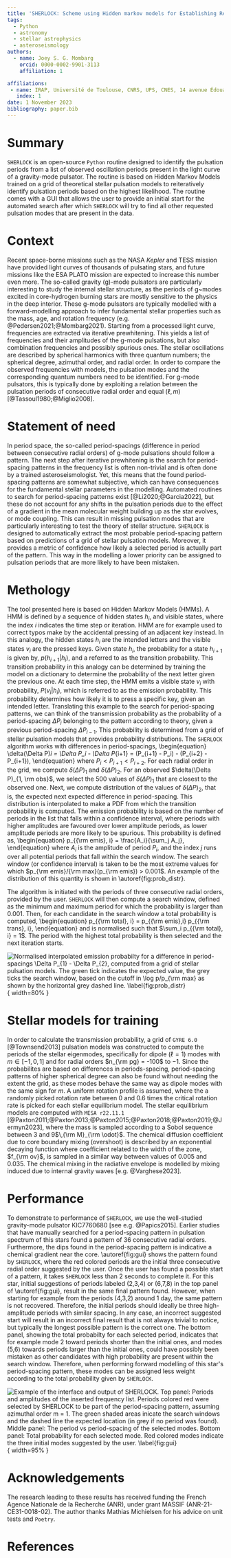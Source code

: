 ```yaml
---
title: 'SHERLOCK: Scheme using Hidden markov models for Establishing Reiteratively a List Of Candidate period-spacings with liKelihood'
tags:
  - Python
  - astronomy
  - stellar astrophysics  
  - asteroseismology
authors:
  - name: Joey S. G. Mombarg
    orcid: 0000-0002-9901-3113
    affiliation: 1

affiliations:
 - name: IRAP, Université de Toulouse, CNRS, UPS, CNES, 14 avenue Édouard Belin, F-31400 Toulouse, France
   index: 1
date: 1 November 2023
bibliography: paper.bib
---
```


# Summary

`SHERLOCK` is an open-source `Python` routine designed to identify the pulsation periods from a list of observed oscillation periods present in the light curve of a gravity-mode pulsator. The routine is based on Hidden Markov Models trained on a grid of theoretical stellar pulsation models to reiteratively identify pulsation periods based on the highest likelihood. The routine comes with a GUI that allows the user to provide an initial start for the automated search after which `SHERLOCK` will try to find all other requested pulsation modes that are present in the data.


# Context

Recent space-borne missions such as the NASA *Kepler* and TESS mission have provided light curves of thousands of pulsating stars, and future missions like the ESA PLATO mission are expected to increase this number even more. The so-called gravity (g)-mode pulsators are particularly interesting to study the internal stellar structure, as the periods of g~modes excited in core-hydrogen burning stars are mostly sensitive to the physics in the deep interior. These g-mode pulsators are typically modelled with a forward-modelling approach to infer fundamental stellar properties such as the mass, age, and rotation frequency (e.g. @Pedersen2021;@Mombarg2021). Starting from a processed light curve, frequencies are extracted via iterative prewhitening. This yields a list of frequencies and their amplitudes of the g-mode pulsations, but also combination frequencies and possibly spurious ones. The stellar oscillations are described by spherical harmonics with three quantum numbers; the spherical degree, azimuthal order, and radial order. In order to compare the observed frequencies with models, the pulsation modes and the corresponding quantum numbers need to be identified. For g-mode pulsators, this is typically done by exploiting a relation between the pulsation periods of consecutive radial order and equal ($\ell, m$) [@Tassoul1980;@Miglio2008].

# Statement of need

In period space, the so-called period-spacings (difference in period between consecutive radial orders) of g-mode pulsations should follow a pattern. The next step after iterative prewhitening is the search for period-spacing patterns in the frequency list is often non-trivial and is often done by a trained asteroseismologist. Yet, this means that the found period-spacing patterns are somewhat subjective, which can have consequences for the fundamental stellar parameters in the modelling. Automated routines to search for period-spacing patterns exist [@Li2020;@Garcia2022], but these do not account for any shifts in the pulsation periods due to the effect of a gradient in the mean molecular weight building up as the star evolves, or mode coupling. This can result in missing pulsation modes that are particularly interesting to test the theory of stellar structure. `SHERLOCK` is designed to automatically extract the most probable period-spacing pattern based on predictions of a grid of stellar pulsation models.
Moreover, it provides a metric of confidence how likely a selected period is actually part of the pattern. This way in the modelling a lower priority can be assigned to pulsation periods that are more likely to have been mistaken.

# Methology

The tool presented here is based on Hidden Markov Models (HMMs). A HMM is defined by a sequence of hidden states $h_i$, and visible states, where the index $i$ indicates the time step or iteration. HMM are for example used to correct typos make by the accidental pressing of an adjacent key instead. In this analogy, the hidden states $h_i$ are the intended letters and the visible states $v_i$ are the pressed keys. Given state $h_i$, the probability for a state $h_{i+1}$ is given by, $p(h_{i+1} | h_i)$,
and a referred to as the transition probability. This transition probability in this analogy can be determined by training the model on a dictionary to determine the probability of the next letter given the previous one. At each time step, the HMM emits a visible state $v_i$ with probability, $P(v_i | h_i)$, which is referred to as the emission probability. This probability determines how likely it is to press a specific key, given an intended letter. Translating this example to the search for period-spacing patterns, we can think of the transmission probability as the probability of a period-spacing $\Delta P_{i}$ belonging to the pattern according to theory, given a previous period-spacing $\Delta P_{i-1}$. This probability is determined from a grid of stellar pulsation models that provides probability distributions. The `SHERLOCK` algorithm works with differences in period-spacings,
\begin{equation}
    \delta(\Delta P)_i = \Delta P_i - \Delta P_{i+1} = (P_{i+1} - P_i) - (P_{i+2} - P_{i+1}),
\end{equation}
where $P_i < P_{i+1} < P_{i+2}$. For each radial order in the grid, we compute $\delta (\Delta P)_{1}$ and $\delta (\Delta P)_{2}$. For an observed $\delta(\Delta P)_{1, \rm obs}$, we select the 500 values of $\delta(\Delta P)_1$ that are closest to the observed one. Next, we compute distribution of the values of $\delta(\Delta P)_2$, that is, the expected next expected difference in period-spacing. This distribution is interpolated to make a PDF from which the transition probability is computed.
The emission probability is based on the number of periods in the list that falls within a confidence interval, where periods with higher amplitudes are favoured over lower amplitude periods, as lower amplitude periods are more likely to be spurious. This probability is defined as,
\begin{equation}
    p_{{\rm emis}, i} = \frac{A_i}{\sum_j A_j},
\end{equation}
where $A_i$ is the amplitude of period $P_i$, and the index $j$ runs over all potential periods that fall within the search window. The search window (or confidence interval) is taken to be the most extreme values for which $p_{\rm emis}/{\rm max}(p_{\rm emis}) > 0.001$. An example of the distribution of this quantity is shown in \autoref{fig:prob_distr}.

The algorithm is initiated with the periods of three consecutive radial orders, provided by the user. `SHERLOCK` will then compute a search window, defined as the minimum and maximum period for which the probability is larger than 0.001. Then, for each candidate in the search window a total probability is computed,
\begin{equation}
    p_{{\rm total}, i} = p_{{\rm emis},i} p_{{\rm trans}, i},
\end{equation}
and is normalised such that $\sum_i p_{{\rm total}, i} = 1$. The period with the highest total probability is then selected and the next iteration starts.

![Normalised interpolated emission probabilty for a difference in period-spacings $\Delta P_{1} - \Delta P_{2}$, computed from a grid of stellar pulsation models. The green tick indicates the expected value, the grey ticks the search window, based on the cutoff in $\log p/p_{\rm max}$ as shown by the horizontal grey dashed line. \label{fig:prob_distr}](figures/Probability_distribution.png){ width=80% }

# Stellar models for training

In order to calculate the transmission probability, a grid of `GYRE 6.0` [@Townsend2013] pulsation models was constructed to compute the periods of the stellar eigenmodes, specifically for dipole ($\ell = 1$) modes with $m \in [-1, 0, 1]$ and for radial orders $n_{\rm pg} = -100$ to $-1$. Since the probabilites are based on differences in periods-spacing, period-spacing patterns of higher spherical degree can also be found without needing the extent the grid, as these modes behave the same way as dipole modes with the same sign for $m$. A uniform rotation profile is assumed, where the a randomly picked rotation rate between 0 and 0.6 times the critical rotation rate is picked for each stellar equilibrium model. The stellar equilibrium models are computed with `MESA r22.11.1` [@Paxton2011;@Paxton2013;@Paxton2015;@Paxton2018;@Paxton2019;@Jermyn2023], where the mass is sampled according to a Sobol sequence between 3 and 9$\,{\rm M}_{\rm \odot}$. The chemical diffusion coefficient due to core boundary mixing (overshoot) is described by an exponential decaying function where coefficient related to the width of the zone, $f_{\rm ov}$, is sampled in a similar way between values of 0.005 and 0.035. The chemical mixing in the radiative envelope is modelled by mixing induced due to internal gravity waves [e.g. @Varghese2023].

# Performance

To demonstrate to performance of `SHERLOCK`, we use the well-studied gravity-mode pulsator KIC7760680 [see e.g. @Papics2015]. Earlier studies that have manually searched for a period-spacing pattern in pulsation spectrum of this stars found a pattern of 36 consecutive radial orders. Furthermore, the dips found in the period-spacing pattern is indicative a chemical gradient near the core. \autoref{fig:gui} shows the pattern found by `SHERLOCK`, where the red colored periods are the initial three consecutive radial order suggested by the user. Once the user has found a possible start of a pattern, it takes `SHERLOCK` less than 2 seconds to complete it. For this star, initial suggestions of periods labeled (2,3,4) or (6,7,8) in the top panel of \autoref{fig:gui}, result in the same final pattern found. However, when starting for example from the periods (4,3,2) around 1 day, the same pattern is not recovered. Therefore, the initial periods should ideally be three high-amplitude periods with similar spacing. In any case, an incorrect suggested start will result in an incorrect final result that is not always trivial to notice, but typically the longest possible pattern is the correct one. The bottom panel, showing the total probabilty for each selected period, indicates that for example mode 2 toward periods shorter than the initial ones, and modes (5,6) towards periods larger than the initial ones, could have possibly been mistaken as other candidates with high probability are present within the search window. Therefore, when performing forward modelling of this star's period-spacing pattern, these modes can be assigned less weight according to the total probability given by `SHERLOCK`.

![Example of the interface and output of `SHERLOCK`. Top panel: Periods and amplitudes of the inserted frequency list. Periods colored red were selected by `SHERLOCK` to be part of the period-spacing pattern, assuming azimuthal order $m = 1$. The green shaded areas inicate the search windows and the dashed line the expected location (in grey if no period was found). Middle panel: The period vs period-spacing of the selected modes. Bottom panel: Total probability for each selected mode. Red colored modes indicate the three initial modes suggested by the user. \label{fig:gui}](figures/PSP_KIC007760680_strategy_5_l1m1_test.png){ width=95% }

# Acknowledgements
 The research leading to these results has received funding the French Agence Nationale de la Recherche (ANR), under grant MASSIF (ANR-21-CE31-0018-02). The author thanks Mathias Michielsen for his advice on unit tests and `Poetry`.

# References
